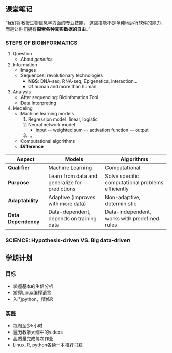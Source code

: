 ## 课堂笔记
“我们将教授生物信息学方面的专业技能，
这些技能不是单纯地运行软件的能力，
而是让你们拥有**探索各种真实数据的自由**。”

### STEPS OF BIOINFORMATICS
1. Question
   - About *genetics*
2. Information
   - Images
   - Sequences: revolutionary technologies
     - **NGS**: DNA-seq, RNA-seq, Epigenetics, interaction...
     - Of human and more than human
3. Analysis
   - After sequencing: Bioinfomatics Tool
   - Data Interpreting
6. Medeling
   - Machine learning models
     1. Regression model: linear, logistic
     2. Neural network model
        - input -- weighted sum -- activation function -- output 
     3. ...
   - Computational algorithms
   - **Difference**
     
| **Aspect**              | **Models**              | **Algorithms**   |
|-------------------------|-------------------------|------------------|
| **Qualifier**   | Machine Learning | Computational |
| **Purpose**     | Learn from data and generalize for predictions  | Solve specific computational problems efficiently |
| **Adaptability** | Adaptive (improves with more data)  | Non-adaptive, deterministic |
| **Data Dependency**  | Data-dependent, depends on training data | Data-independent, works with predefined rules |

###  SCIENCE: Hypothesis-driven VS. Big data-driven 
  


## 学期计划

### 目标
- 掌握基本的生信分析
- 掌握Linux编程语言
- 入门python，精修R
### 实践
- 每周至少5小时
- 遍历教学大纲中的videos
- 高质量完成每次作业
- Linux, R, python各读一本推荐书籍

